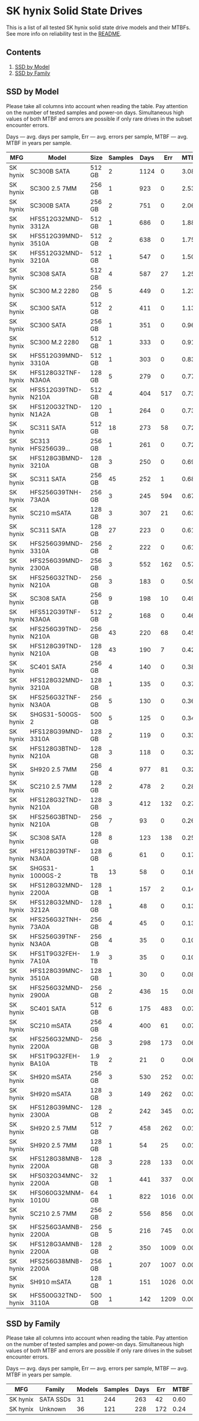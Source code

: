 SK hynix Solid State Drives
===========================

This is a list of all tested SK hynix solid state drive models and their MTBFs. See
more info on reliability test in the [README](https://github.com/linuxhw/SMART).

Contents
--------

1. [ SSD by Model  ](#ssd-by-model)
2. [ SSD by Family ](#ssd-by-family)

SSD by Model
------------

Please take all columns into account when reading the table. Pay attention on the
number of tested samples and power-on days. Simultaneous high values of both MTBF
and errors are possible if only rare drives in the subset encounter errors.

Days — avg. days per sample,
Err  — avg. errors per sample,
MTBF — avg. MTBF in years per sample.

| MFG       | Model              | Size   | Samples | Days  | Err   | MTBF   |
|-----------|--------------------|--------|---------|-------|-------|--------|
| SK hynix  | SC300B SATA        | 512 GB | 2       | 1124  | 0     | 3.08   |
| SK hynix  | SC300 2.5 7MM      | 256 GB | 1       | 923   | 0     | 2.53   |
| SK hynix  | SC300B SATA        | 256 GB | 2       | 751   | 0     | 2.06   |
| SK hynix  | HFS512G32MND-3312A | 512 GB | 1       | 686   | 0     | 1.88   |
| SK hynix  | HFS512G39MND-3510A | 512 GB | 2       | 638   | 0     | 1.75   |
| SK hynix  | HFS512G32MND-3210A | 512 GB | 1       | 547   | 0     | 1.50   |
| SK hynix  | SC308 SATA         | 512 GB | 4       | 587   | 27    | 1.25   |
| SK hynix  | SC300 M.2 2280     | 256 GB | 5       | 449   | 0     | 1.23   |
| SK hynix  | SC300 SATA         | 512 GB | 2       | 411   | 0     | 1.13   |
| SK hynix  | SC300 SATA         | 256 GB | 1       | 351   | 0     | 0.96   |
| SK hynix  | SC300 M.2 2280     | 512 GB | 1       | 333   | 0     | 0.91   |
| SK hynix  | HFS512G39MND-3310A | 512 GB | 1       | 303   | 0     | 0.83   |
| SK hynix  | HFS128G32TNF-N3A0A | 128 GB | 5       | 279   | 0     | 0.77   |
| SK hynix  | HFS512G39TND-N210A | 512 GB | 4       | 404   | 517   | 0.73   |
| SK hynix  | HFS120G32TND-N1A2A | 120 GB | 1       | 264   | 0     | 0.73   |
| SK hynix  | SC311 SATA         | 512 GB | 18      | 273   | 58    | 0.72   |
| SK hynix  | SC313 HFS256G39... | 256 GB | 1       | 261   | 0     | 0.72   |
| SK hynix  | HFS128G3BMND-3210A | 128 GB | 3       | 250   | 0     | 0.69   |
| SK hynix  | SC311 SATA         | 256 GB | 45      | 252   | 1     | 0.68   |
| SK hynix  | HFS256G39TNH-73A0A | 256 GB | 3       | 245   | 594   | 0.67   |
| SK hynix  | SC210 mSATA        | 128 GB | 3       | 307   | 21    | 0.63   |
| SK hynix  | SC311 SATA         | 128 GB | 27      | 223   | 0     | 0.61   |
| SK hynix  | HFS256G39MND-3310A | 256 GB | 2       | 222   | 0     | 0.61   |
| SK hynix  | HFS256G39MND-2300A | 256 GB | 3       | 552   | 162   | 0.57   |
| SK hynix  | HFS256G32TND-N210A | 256 GB | 3       | 183   | 0     | 0.50   |
| SK hynix  | SC308 SATA         | 256 GB | 9       | 198   | 10    | 0.49   |
| SK hynix  | HFS512G39TNF-N3A0A | 512 GB | 2       | 168   | 0     | 0.46   |
| SK hynix  | HFS256G39TND-N210A | 256 GB | 43      | 220   | 68    | 0.45   |
| SK hynix  | HFS128G39TND-N210A | 128 GB | 43      | 190   | 7     | 0.42   |
| SK hynix  | SC401 SATA         | 256 GB | 4       | 140   | 0     | 0.38   |
| SK hynix  | HFS128G32MND-3210A | 128 GB | 1       | 135   | 0     | 0.37   |
| SK hynix  | HFS256G32TNF-N3A0A | 256 GB | 5       | 130   | 0     | 0.36   |
| SK hynix  | SHGS31-500GS-2     | 500 GB | 5       | 125   | 0     | 0.34   |
| SK hynix  | HFS128G39MND-3310A | 128 GB | 2       | 119   | 0     | 0.33   |
| SK hynix  | HFS128G3BTND-N210A | 128 GB | 3       | 118   | 0     | 0.32   |
| SK hynix  | SH920 2.5 7MM      | 256 GB | 4       | 977   | 81    | 0.32   |
| SK hynix  | SC210 2.5 7MM      | 128 GB | 2       | 478   | 2     | 0.28   |
| SK hynix  | HFS128G32TND-N210A | 128 GB | 3       | 412   | 132   | 0.27   |
| SK hynix  | HFS256G3BTND-N210A | 256 GB | 7       | 93    | 0     | 0.26   |
| SK hynix  | SC308 SATA         | 128 GB | 8       | 123   | 138   | 0.25   |
| SK hynix  | HFS128G39TNF-N3A0A | 128 GB | 6       | 61    | 0     | 0.17   |
| SK hynix  | SHGS31-1000GS-2    | 1 TB   | 13      | 58    | 0     | 0.16   |
| SK hynix  | HFS128G32MND-2200A | 128 GB | 1       | 157   | 2     | 0.14   |
| SK hynix  | HFS128G32MND-3212A | 128 GB | 1       | 48    | 0     | 0.13   |
| SK hynix  | HFS256G32TNH-73A0A | 256 GB | 4       | 45    | 0     | 0.13   |
| SK hynix  | HFS256G39TNF-N3A0A | 256 GB | 4       | 35    | 0     | 0.10   |
| SK hynix  | HFS1T9G32FEH-7A10A | 1.9 TB | 3       | 35    | 0     | 0.10   |
| SK hynix  | HFS128G39MNC-3510A | 128 GB | 1       | 30    | 0     | 0.08   |
| SK hynix  | HFS256G32MND-2900A | 256 GB | 2       | 436   | 15    | 0.08   |
| SK hynix  | SC401 SATA         | 512 GB | 6       | 175   | 483   | 0.07   |
| SK hynix  | SC210 mSATA        | 256 GB | 4       | 400   | 61    | 0.07   |
| SK hynix  | HFS256G32MND-2200A | 256 GB | 3       | 298   | 173   | 0.06   |
| SK hynix  | HFS1T9G32FEH-BA10A | 1.9 TB | 2       | 21    | 0     | 0.06   |
| SK hynix  | SH920 mSATA        | 256 GB | 3       | 530   | 252   | 0.03   |
| SK hynix  | SH920 mSATA        | 128 GB | 3       | 149   | 262   | 0.03   |
| SK hynix  | HFS128G39MNC-2300A | 128 GB | 2       | 242   | 345   | 0.02   |
| SK hynix  | SH920 2.5 7MM      | 512 GB | 7       | 458   | 262   | 0.01   |
| SK hynix  | SH920 2.5 7MM      | 128 GB | 1       | 54    | 25    | 0.01   |
| SK hynix  | HFS128G38MNB-2200A | 128 GB | 3       | 228   | 133   | 0.00   |
| SK hynix  | HFS032G34MNC-2200A | 32 GB  | 1       | 441   | 337   | 0.00   |
| SK hynix  | HFS060G32MNM-1010U | 64 GB  | 1       | 822   | 1016  | 0.00   |
| SK hynix  | SC210 2.5 7MM      | 256 GB | 2       | 556   | 856   | 0.00   |
| SK hynix  | HFS256G3AMNB-2200A | 256 GB | 5       | 216   | 745   | 0.00   |
| SK hynix  | HFS128G3AMNB-2200A | 128 GB | 2       | 350   | 1009  | 0.00   |
| SK hynix  | HFS256G38MNB-2200A | 256 GB | 1       | 207   | 1007  | 0.00   |
| SK hynix  | SH910 mSATA        | 128 GB | 1       | 151   | 1026  | 0.00   |
| SK hynix  | HFS500G32TND-3110A | 500 GB | 1       | 142   | 1209  | 0.00   |

SSD by Family
-------------

Please take all columns into account when reading the table. Pay attention on the
number of tested samples and power-on days. Simultaneous high values of both MTBF
and errors are possible if only rare drives in the subset encounter errors.

Days — avg. days per sample,
Err  — avg. errors per sample,
MTBF — avg. MTBF in years per sample.

| MFG       | Family                 | Models | Samples | Days  | Err   | MTBF   |
|-----------|------------------------|--------|---------|-------|-------|--------|
| SK hynix  | SATA SSDs              | 31     | 244     | 263   | 42    | 0.60   |
| SK hynix  | Unknown                | 36     | 121     | 228   | 172   | 0.24   |
